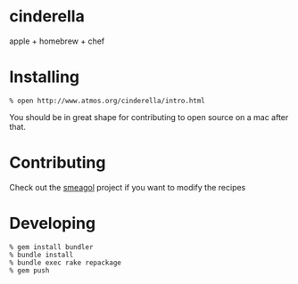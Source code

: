 cinderella
==========

apple + homebrew + chef

Installing
==========

    % open http://www.atmos.org/cinderella/intro.html

You should be in great shape for contributing to open source on a mac after that.

Contributing
============

Check out the [smeagol][smeagol] project if you want to modify the recipes

Developing
==========
    % gem install bundler
    % bundle install
    % bundle exec rake repackage
    % gem push

[smeagol]: http://github.com/atmos/smeagol
